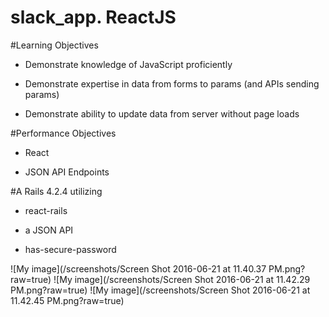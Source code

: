 # slack_app. ReactJS 

#Learning Objectives

* Demonstrate knowledge of JavaScript proficiently

* Demonstrate expertise in data from forms to params (and APIs sending params)

* Demonstrate ability to update data from server without page loads

#Performance Objectives

* React

* JSON API Endpoints

#A Rails 4.2.4 utilizing

* react-rails

* a JSON API

* has-secure-password

![My image](/screenshots/Screen Shot 2016-06-21 at 11.40.37 PM.png?raw=true)
![My image](/screenshots/Screen Shot 2016-06-21 at 11.42.29 PM.png?raw=true)
![My image](/screenshots/Screen Shot 2016-06-21 at 11.42.45 PM.png?raw=true)
